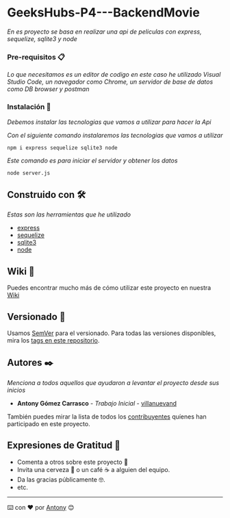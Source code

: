
# GeeksHubs-P4---BackendMovie

_En es proyecto se basa en realizar una api de peliculas con express, sequelize, sqlite3 y node_

### Pre-requisitos 📋

_Lo que necesitamos es un editor de codigo en este caso he utilizado Visual Studio Code, un navegador como Chrome, un servidor de base de datos como DB browser y postman_

### Instalación 🔧

_Debemos instalar las tecnologias que vamos a utilizar para hacer la Api_

_Con el siguiente comando instalaremos las tecnologias que vamos a utilizar_

```
npm i express sequelize sqlite3 node
```
_Este comando es para iniciar el servidor y obtener los datos_
```
node server.js
```

## Construido con 🛠️

_Estas son las herramientas que he utilizado_

* [express](http://www.dropwizard.io/1.0.2/docs/) 
* [sequelize](https://maven.apache.org/) 
* [sqlite3](https://rometools.github.io/rome/)
* [node](https://rometools.github.io/rome/) 

## Wiki 📖
Puedes encontrar mucho más de cómo utilizar este proyecto en nuestra [Wiki](https://github.com/tu/proyecto/wiki)

## Versionado 📌

Usamos [SemVer](http://semver.org/) para el versionado. Para todas las versiones disponibles, mira los [tags en este repositorio](https://github.com/tu/proyecto/tags).

## Autores ✒️

_Menciona a todos aquellos que ayudaron a levantar el proyecto desde sus inicios_

* **Antony Gómez Carrasco** - *Trabajo Inicial* - [villanuevand](https://github.com/antony0110)

También puedes mirar la lista de todos los [contribuyentes](https://github.com/your/project/contributors) quíenes han participado en este proyecto. 

## Expresiones de Gratitud 🎁

* Comenta a otros sobre este proyecto 📢
* Invita una cerveza 🍺 o un café ☕ a alguien del equipo. 
* Da las gracias públicamente 🤓.
* etc.



---
⌨️ con ❤️ por [Antony](https://github.com/antony0110) 😊